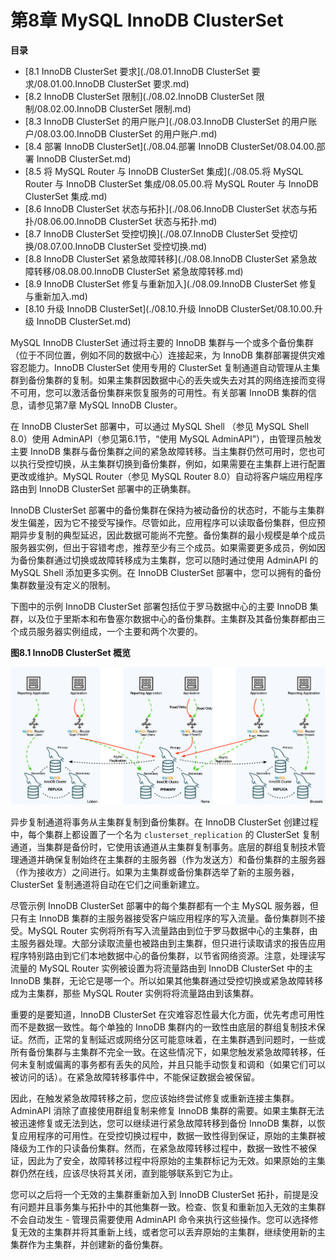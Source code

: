 # 第8章 MySQL InnoDB ClusterSet

**目录**

- [8.1 InnoDB ClusterSet 要求](./08.01.InnoDB ClusterSet 要求/08.01.00.InnoDB ClusterSet 要求.md)
- [8.2 InnoDB ClusterSet 限制](./08.02.InnoDB ClusterSet 限制/08.02.00.InnoDB ClusterSet 限制.md)
- [8.3 InnoDB ClusterSet 的用户账户](./08.03.InnoDB ClusterSet 的用户账户/08.03.00.InnoDB ClusterSet 的用户账户.md)
- [8.4 部署 InnoDB ClusterSet](./08.04.部署 InnoDB ClusterSet/08.04.00.部署 InnoDB ClusterSet.md)
- [8.5 将 MySQL Router 与 InnoDB ClusterSet 集成](./08.05.将 MySQL Router 与 InnoDB ClusterSet 集成/08.05.00.将 MySQL Router 与 InnoDB ClusterSet 集成.md)
- [8.6 InnoDB ClusterSet 状态与拓扑](./08.06.InnoDB ClusterSet 状态与拓扑/08.06.00.InnoDB ClusterSet 状态与拓扑.md)
- [8.7 InnoDB ClusterSet 受控切换](./08.07.InnoDB ClusterSet 受控切换/08.07.00.InnoDB ClusterSet 受控切换.md)
- [8.8 InnoDB ClusterSet 紧急故障转移](./08.08.InnoDB ClusterSet 紧急故障转移/08.08.00.InnoDB ClusterSet 紧急故障转移.md)
- [8.9 InnoDB ClusterSet 修复与重新加入](./08.09.InnoDB ClusterSet 修复与重新加入.md)
- [8.10 升级 InnoDB ClusterSet](./08.10.升级 InnoDB ClusterSet/08.10.00.升级 InnoDB ClusterSet.md)

MySQL InnoDB ClusterSet 通过将主要的 InnoDB 集群与一个或多个备份集群（位于不同位置，例如不同的数据中心）连接起来，为 InnoDB 集群部署提供灾难容忍能力。InnoDB ClusterSet 使用专用的 ClusterSet 复制通道自动管理从主集群到备份集群的复制。如果主集群因数据中心的丢失或失去对其的网络连接而变得不可用，您可以激活备份集群来恢复服务的可用性。有关部署 InnoDB 集群的信息，请参见第7章 MySQL InnoDB Cluster。

在 InnoDB ClusterSet 部署中，可以通过 MySQL Shell （参见 MySQL Shell 8.0）使用 AdminAPI（参见第6.1节，“使用 MySQL AdminAPI”），由管理员触发主要 InnoDB 集群与备份集群之间的紧急故障转移。当主集群仍然可用时，您也可以执行受控切换，从主集群切换到备份集群，例如，如果需要在主集群上进行配置更改或维护。MySQL Router（参见 MySQL Router 8.0）自动将客户端应用程序路由到 InnoDB ClusterSet 部署中的正确集群。

InnoDB ClusterSet 部署中的备份集群在保持为被动备份的状态时，不能与主集群发生偏差，因为它不接受写操作。尽管如此，应用程序可以读取备份集群，但应预期异步复制的典型延迟，因此数据可能尚不完整。备份集群的最小规模是单个成员服务器实例，但出于容错考虑，推荐至少有三个成员。如果需要更多成员，例如因为备份集群通过切换或故障转移成为主集群，您可以随时通过使用 AdminAPI 的 MySQL Shell 添加更多实例。在 InnoDB ClusterSet 部署中，您可以拥有的备份集群数量没有定义的限制。

下图中的示例 InnoDB ClusterSet 部署包括位于罗马数据中心的主要 InnoDB 集群，以及位于里斯本和布鲁塞尔数据中心的备份集群。主集群及其备份集群都由三个成员服务器实例组成，一个主要和两个次要的。

**图8.1 InnoDB ClusterSet 概览**

![](innodb_clusterset_main.png)


异步复制通道将事务从主集群复制到备份集群。在 InnoDB ClusterSet 创建过程中，每个集群上都设置了一个名为 `clusterset_replication` 的 ClusterSet 复制通道，当集群是备份时，它使用该通道从主集群复制事务。底层的群组复制技术管理通道并确保复制始终在主集群的主服务器（作为发送方）和备份集群的主服务器（作为接收方）之间进行。如果为主集群或备份集群选举了新的主服务器，ClusterSet 复制通道将自动在它们之间重新建立。

尽管示例 InnoDB ClusterSet 部署中的每个集群都有一个主 MySQL 服务器，但只有主 InnoDB 集群的主服务器接受客户端应用程序的写入流量。备份集群则不接受。MySQL Router 实例将所有写入流量路由到位于罗马数据中心的主集群，由主服务器处理。大部分读取流量也被路由到主集群，但只进行读取请求的报告应用程序特别路由到它们本地数据中心的备份集群，以节省网络资源。注意，处理读写流量的 MySQL Router 实例被设置为将流量路由到 InnoDB ClusterSet 中的主 InnoDB 集群，无论它是哪一个。所以如果其他集群通过受控切换或紧急故障转移成为主集群，那些 MySQL Router 实例将将流量路由到该集群。

重要的是要知道，InnoDB ClusterSet 在灾难容忍性最大化方面，优先考虑可用性而不是数据一致性。每个单独的 InnoDB 集群内的一致性由底层的群组复制技术保证。然而，正常的复制延迟或网络分区可能意味着，在主集群遇到问题时，一些或所有备份集群与主集群不完全一致。在这些情况下，如果您触发紧急故障转移，任何未复制或偏离的事务都有丢失的风险，并且只能手动恢复和调和（如果它们可以被访问的话）。在紧急故障转移事件中，不能保证数据会被保留。

因此，在触发紧急故障转移之前，您应该始终尝试修复或重新连接主集群。AdminAPI 消除了直接使用群组复制来修复 InnoDB 集群的需要。如果主集群无法被迅速修复或无法到达，您可以继续进行紧急故障转移到备份 InnoDB 集群，以恢复应用程序的可用性。在受控切换过程中，数据一致性得到保证，原始的主集群被降级为工作的只读备份集群。然而，在紧急故障转移过程中，数据一致性不被保证，因此为了安全，故障转移过程中将原始的主集群标记为无效。如果原始的主集群仍然在线，应该尽快将其关闭，直到能够联系到它为止。

您可以之后将一个无效的主集群重新加入到 InnoDB ClusterSet 拓扑，前提是没有问题并且事务集与拓扑中的其他集群一致。检查、恢复和重新加入无效的主集群不会自动发生 - 管理员需要使用 AdminAPI 命令来执行这些操作。您可以选择修复无效的主集群并将其重新上线，或者您可以丢弃原始的主集群，继续使用新的主集群作为主集群，并创建新的备份集群。

